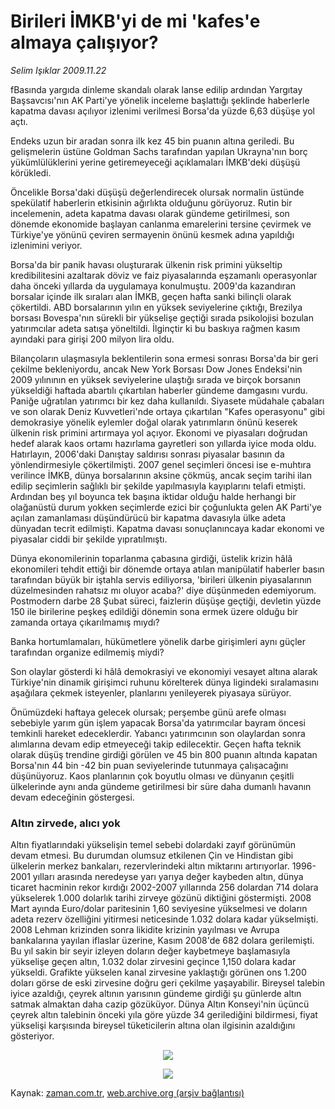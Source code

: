 # Birileri İMKB'yi de mi 'kafes'e almaya çalışıyor?

*Selim Işıklar 2009.11.22*

<tr><td class="metin" colspan="2" style="padding-top: 20px; padding-left: 5px; ">fBasında yargıda dinleme skandalı olarak lanse edilip ardından Yargıtay Başsavcısı'nın AK Parti'ye yönelik inceleme başlattığı şeklinde haberlerle kapatma davası açılıyor izlenimi verilmesi Borsa'da yüzde 6,63 düşüşe yol açtı.</td></tr><tr><td class="metin" colspan="2" style="padding-top: 20px; padding-left: 5px; "><p>Endeks uzun bir aradan sonra ilk kez 45 bin puanın altına geriledi. Bu gelişmelerin üstüne Goldman Sachs tarafından yapılan Ukrayna'nın borç yükümlülüklerini yerine getiremeyeceği açıklamaları İMKB'deki düşüşü körükledi.
<p> Öncelikle Borsa'daki düşüşü değerlendirecek olursak normalin üstünde spekülatif haberlerin etkisinin ağırlıkta olduğunu görüyoruz. Rutin bir incelemenin, adeta kapatma davası olarak gündeme getirilmesi, son dönemde ekonomide başlayan canlanma emarelerini tersine çevirmek ve Türkiye'ye yönünü çeviren sermayenin önünü kesmek adına yapıldığı izlenimini veriyor.
<p> Borsa'da bir panik havası oluşturarak ülkenin risk primini yükseltip kredibilitesini azaltarak döviz ve faiz piyasalarında eşzamanlı operasyonlar daha önceki yıllarda da uygulamaya konulmuştu. 2009'da kazandıran borsalar içinde ilk sıraları alan İMKB, geçen hafta sanki bilinçli olarak çökertildi. ABD borsalarının yılın en yüksek seviyelerine çıktığı, Brezilya borsası Bovespa'nın sürekli bir yükselişe geçtiği sırada psikolojisi bozulan yatırımcılar adeta satışa yöneltildi. İlginçtir ki bu baskıya rağmen kasım ayındaki para girişi 200 milyon lira oldu.
<p> Bilançoların ulaşmasıyla beklentilerin sona ermesi sonrası Borsa'da bir geri çekilme bekleniyordu, ancak New York Borsası Dow Jones Endeksi'nin 2009 yılınının en yüksek seviyelerine ulaştığı sırada ve birçok borsanın yükseldiği haftada abartılı çıkartılan haberler gündeme damgasını vurdu. Paniğe uğratılan yatırımcı bir kez daha kullanıldı. Siyasete müdahale çabaları ve son olarak Deniz Kuvvetleri'nde ortaya çıkartılan "Kafes operasyonu" gibi demokrasiye yönelik eylemler doğal olarak yatırımların önünü keserek ülkenin risk primini artırmaya yol açıyor. Ekonomi ve piyasaları doğrudan hedef alarak kaos ortamı hazırlama gayretleri son yıllarda iyice moda oldu. Hatırlayın, 2006'daki Danıştay saldırısı sonrası piyasalar basının da yönlendirmesiyle çökertilmişti. 2007 genel seçimleri öncesi ise e-muhtıra verilince İMKB, dünya borsalarının aksine çökmüş, ancak seçim tarihi ilan edilip seçimlerin sağlıklı bir şekilde yapılmasıyla kayıplarını telafi etmişti. Ardından beş yıl boyunca tek başına iktidar olduğu halde herhangi bir olağanüstü durum yokken seçimlerde ezici bir çoğunlukta gelen AK Parti'ye açılan zamanlaması düşündürücü bir kapatma davasıyla ülke adeta dünyadan tecrit edilmişti. Kapatma davası sonuçlanıncaya kadar ekonomi ve piyasalar ciddi bir şekilde yıpratılmıştı.
<p> Dünya ekonomilerinin toparlanma çabasına girdiği, üstelik krizin hâlâ ekonomileri tehdit ettiği bir dönemde ortaya atılan manipülatif haberler basın tarafından büyük bir iştahla servis ediliyorsa, 'birileri ülkenin piyasalarının düzelmesinden rahatsız mı oluyor acaba?' diye düşünmeden edemiyorum. Postmodern darbe 28 Şubat süreci, faizlerin düşüşe geçtiği, devletin yüzde 150 ile birilerine peşkeş edildiği dönemin sona ermek üzere olduğu bir zamanda ortaya çıkarılmamış mıydı?
<p> Banka hortumlamaları, hükümetlere yönelik darbe girişimleri aynı güçler tarafından organize edilmemiş miydi?
<p> Son olaylar gösterdi ki hâlâ demokrasiyi ve ekonomiyi vesayet altına alarak Türkiye'nin dinamik girişimci ruhunu körelterek dünya ligindeki sıralamasını aşağılara çekmek isteyenler, planlarını yenileyerek piyasaya sürüyor.
<p> Önümüzdeki haftaya gelecek olursak; perşembe günü arefe olması sebebiyle yarım gün işlem yapacak Borsa'da yatırımcılar bayram öncesi temkinli hareket edeceklerdir. Yabancı yatırımcının son olaylardan sonra alımlarına devam edip etmeyeceği takip edilecektir. Geçen hafta teknik olarak düşüş trendine girdiği görülen ve 45 bin 800 puanın altında kapatan Borsa'nın 44 bin -42 bin puan seviyelerinde tutunmaya çalışacağını düşünüyoruz. Kaos planlarının çok boyutlu olması ve dünyanın çeşitli ülkelerinde aynı anda gündeme getirilmesi bir süre daha dumanlı havanın devam edeceğinin göstergesi. 
<p><h3>Altın zirvede, alıcı yok</h3>
<p>Altın fiyatlarındaki yükselişin temel sebebi dolardaki zayıf görünümün devam etmesi. Bu durumdan olumsuz etkilenen Çin ve Hindistan gibi ülkelerin merkez bankaları, rezervlerindeki altın miktarını artırıyorlar. 1996-2001 yılları arasında neredeyse yarı yarıya değer kaybeden altın, dünya ticaret hacminin rekor kırdığı 2002-2007 yıllarında 256 dolardan 714 dolara yükselerek 1.000 dolarlık tarihi zirveye gözünü diktiğini göstermişti. 2008 Mart ayında Euro/dolar paritesinin 1,60 seviyesine yükselmesi ve doların adeta rezerv özelliğini yitirmesi neticesinde 1.032 dolara kadar yükselmişti. 2008 Lehman krizinden sonra likidite krizinin yayılması ve Avrupa bankalarına yayılan iflaslar üzerine, Kasım 2008'de 682 dolara gerilemişti. Bu yıl sakin bir seyir izleyen doların değer kaybetmeye başlamasıyla yükselişe geçen altın, 1.032 dolar zirvesini geçince 1,150 dolara kadar yükseldi. Grafikte yükselen kanal zirvesine yaklaştığı görünen ons 1.200 doları görse de eski zirvesine doğru geri çekilme yaşayabilir. Bireysel talebin iyice azaldığı, çeyrek altının yarısının gündeme girdiği şu günlerde altın satmak almaktan daha cazip gözüküyor. Dünya Altın Konseyi'nin üçüncü çeyrek altın talebinin önceki yıla göre yüzde 34 gerilediğini bildirmesi, fiyat yükselişi karşısında bireysel tüketicilerin altına olan ilgisinin azaldığını gösteriyor.

<p align="center"><img src="http://web.archive.org/web/20100110020452im_/http://medya.zaman.com.tr/2009/11/22/borsa01.jpg"/>
<p align="center"><img src="http://web.archive.org/web/20100110020452im_/http://medya.zaman.com.tr/2009/11/22/altin01.jpg"/><br/></p></p></p></p></p></p></p></p></p></p></p></p></td></tr>

Kaynak: [zaman.com.tr](http://zaman.com.tr/yazar.do?yazino=918822), [web.archive.org (arşiv bağlantısı)](http://web.archive.org/web/20100110020452/http://www.zaman.com.tr:80/yazar.do?yazino=918822)
